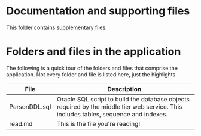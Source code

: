 
# Documentation and supporting files

This folder contains supplementary files.


# Folders and files in the application
The following is a quick tour of the folders and files that comprise the application. Not every folder and file
is listed here, just the highlights.

File|Description
----|------------
PersonDDL.sql | Oracle SQL script to build the database objects required by the middle tier web service. This includes tables, sequence and indexes.
read.md | This is the file you're reading!

